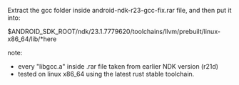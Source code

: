 Extract the gcc folder inside android-ndk-r23-gcc-fix.rar file, and then put it into:

$ANDROID_SDK_ROOT/ndk/23.1.7779620/toolchains/llvm/prebuilt/linux-x86_64/lib/*here

note:
- every "libgcc.a" inside .rar file taken from earlier NDK version (r21d)
- tested on linux x86_64 using the latest rust stable toolchain.

